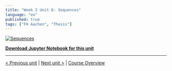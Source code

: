 ```yaml
---
title: "Week 2 Unit 6: Sequences"
language: "en"
published: true
tags: ["FH Aachen", "Thesis"]
---
```


[![Sequences](https://img.youtube.com/vi/R5sYRwKizi8/hqdefault.jpg)](https://youtu.be/R5sYRwKizi8)

[**Download Jupyter Notebook for this unit**](https://opensap-public.s3.openhpicloud.de/courses/2qRB6Gz3FcfD2OBbnSCf8m/rtfiles/6Qgje6VSW6Enkw6hxXa1n0/openSAP_python1_Week_2_Unit_6_sequences_notebook.ipynb)

---

[< Previous unit](/teaching/python-mooc/week2_unit6_selftest) | [Next unit >](/teaching/python-mooc/week2_unit5_exercise) |
[Course Overview](/teaching/python-mooc)